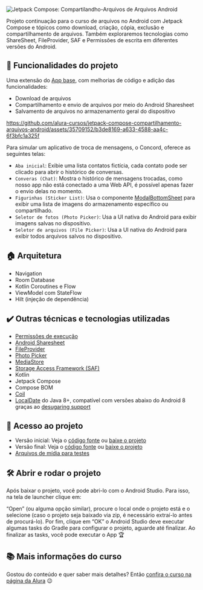 

![Jetpack Compose: Compartilandho-Arquivos de Arquivos Android](https://github.com/alura-cursos/jetpack-compose-compartilhamento-arquivos-android/assets/35709152/c8d68da5-3ea8-4d3b-9636-16d8354582de)


Projeto continuação para o curso de arquivos no Android com Jetpack Compose e tópicos como download, criação, cópia, exclusão e compartilhamento de arquivos. Também exploraremos tecnologias como ShareSheet, FileProvider, SAF e Permissões de escrita em diferentes versões do Android.



## :hammer: Funcionalidades do projeto
Uma extensão do [App base](https://github.com/alura-cursos/jetpack-compose-armazenamento-arquivos-android/tree/main), com melhorias de código e adição das funcionalidades:
- Download de arquivos
- Compartilhamento e envio de arquivos por meio do Android Sharesheet
- Salvamento de arquivos no armazenamento geral do dispositivo



https://github.com/alura-cursos/jetpack-compose-compartilhamento-arquivos-android/assets/35709152/b3de8169-a633-4588-aa4c-6f3bfc1a325f



Para simular um aplicativo de troca de mensagens, o Concord, oferece as seguintes telas:

- `Aba inicial`: Exibie uma lista contatos fictícia, cada contato pode ser clicado para abrir o histórico de conversas.
- `Converas (Chat)`: Mostra o histórico de mensagens trocadas, como nosso app não está conectado a uma Web API, é possível apenas fazer o envio delas no momento.
- `Figurinhas (Sticker List)`: Usa o componente [ModalBottomSheet][modalbottomsheet-link] para exibir uma lista de imagens do armazenamento específico ou compartilhado.
- `Seletor de fotos (Photo Picker)`: Usa a UI nativa do Android para exibir imagens salvas no dispositivo.
- `Seletor de arquivos (File Picker)`: Usa a UI nativa do Android para exibir todos arquivos salvos no dispositivo.



## 🏠 Arquitetura
* Navigation
* Room Database
* Kotlin Coroutines e Flow
* ViewModel com StateFlow
* Hilt (injeção de dependência)

## ✔️ Outras técnicas e tecnologias utilizadas
* [Permissões de execução][permissao-execucao]
* [Android Sharesheet][sharesheet]
* [FileProvider][fileprovider]
* [Photo Picker][photopicker]
* [MediaStore][mediastore]
* [Storage Access Framework (SAF)][SAF]
* Kotlin
* Jetpack Compose
* Compose BOM
* [Coil][coil]
* [LocalDate][localdate] do Java 8+, compatível com versões abaixo do Android 8 graças ao [desugaring support][jdk8desugar]


## 📂 Acesso ao projeto
- Versão inicial: Veja o [código fonte][codigo-inicial] ou [baixe o projeto][download-inicial]
- Versão final: Veja o [código fonte][codigo-final] ou [baixe o projeto][download-final]
- [Arquivos de mídia para testes][arquivos]

## 🛠️ Abrir e rodar o projeto
Após baixar o projeto, você pode abri-lo com o Android Studio. Para isso, na tela de launcher clique em:

“Open” (ou alguma opção similar), procure o local onde o projeto está e o selecione (caso o projeto seja baixado via zip, é necessário extraí-lo antes de procurá-lo). Por fim, clique em “OK” o Android Studio deve executar algumas tasks do Gradle para configurar o projeto, aguarde até finalizar. Ao finalizar as tasks, você pode executar o App 🏆


## 📚 Mais informações do curso
Gostou do conteúdo e quer saber mais detalhes? Então [confira o curso na página da Alura](https://www.alura.com.br/curso-online-jetpack-compose-baixando-e-compartilhando-arquivos-android) 😉


[modalbottomsheet-link]: https://developer.android.com/reference/kotlin/androidx/compose/material3/package-summary#ModalBottomSheet(kotlin.Function0,androidx.compose.ui.Modifier,androidx.compose.material3.SheetState,androidx.compose.ui.graphics.Shape,androidx.compose.ui.graphics.Color,androidx.compose.ui.graphics.Color,androidx.compose.ui.unit.Dp,androidx.compose.ui.graphics.Color,kotlin.Function0,kotlin.Function1)
[photopicker]: https://developer.android.com/training/data-storage/shared/photopicker
[mediastore]: https://developer.android.com/training/data-storage/shared/media?hl=pt-br#query-collection
[SAF]: https://developer.android.com/guide/topics/providers/document-provider
[arquivos]: https://github.com/alura-cursos/jetpack-compose-armazenamento-arquivos-android/tree/arquivos
                                                                                                                                                                                 
[localdate]: https://developer.android.com/reference/java/time/LocalDate
[jdk8desugar]: https://developer.android.com/studio/write/java8-support#library-desugaring
[coil]: https://coil-kt.github.io/coil/

[permissao-execucao]: https://developer.android.com/training/permissions/requesting
[sharesheet]: https://developer.android.com/training/sharing/send
[fileprovider]: https://developer.android.com/reference/androidx/core/content/FileProvider

[codigo-inicial]: https://github.com/alura-cursos/jetpack-compose-compartilhamento-arquivos-android/commits/projeto-inicial
[download-inicial]: https://github.com/alura-cursos/jetpack-compose-compartilhamento-arquivos-android/archive/refs/heads/projeto-inicial.zip
[codigo-final]: https://github.com/alura-cursos/jetpack-compose-compartilhamento-arquivos-android/commits/aula-5
[download-final]: https://github.com/alura-cursos/jetpack-compose-compartilhamento-arquivos-android/archive/refs/heads/aula-5.zip




